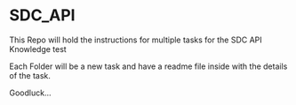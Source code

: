 # SDC_API

This Repo will hold the instructions for multiple tasks for the SDC API Knowledge test 

Each Folder will be a new task and have a readme file inside with the details of the task. 

Goodluck... 
